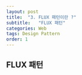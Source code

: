 ```yaml
---
layout: post
title:  "3. FLUX 패턴이란 ?"
subtitle:   "FLUX 패턴"
categories: Web
tags: Design Pattern
order: 1
---
```


## FLUX 패턴